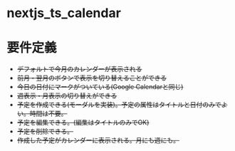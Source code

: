 # nextjs_ts_calendar

# 要件定義
- ~~デフォルトで今月のカレンダーが表示される~~
- ~~前月・翌月のボタンで表示を切り替えることができる~~
- ~~今日の日付にマークがついている(Google Calendarと同じ)~~
- ~~週表示・月表示の切り替えができる~~
- ~~予定を作成できる(モーダルを実装)。予定の属性はタイトルと日付のみでよい。時間は不要。~~
- ~~予定を編集できる。(編集はタイトルのみでOK)~~
- ~~予定を削除できる。~~
- ~~作成した予定がカレンダーに表示される。月にも週にも。~~
